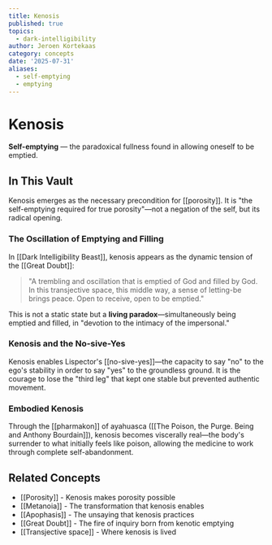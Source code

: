 ```yaml
---
title: Kenosis
published: true
topics:
  - dark-intelligibility
author: Jeroen Kortekaas
category: concepts
date: '2025-07-31'
aliases:
  - self-emptying
  - emptying
---
```


# Kenosis

**Self-emptying** — the paradoxical fullness found in allowing oneself to be emptied.

## In This Vault

Kenosis emerges as the necessary precondition for [[porosity]]. It is "the self-emptying required for true porosity"—not a negation of the self, but its radical opening.

### The Oscillation of Emptying and Filling

In [[Dark Intelligibility Beast]], kenosis appears as the dynamic tension of the [[Great Doubt]]:

> "A trembling and oscillation that is emptied of God and filled by God. In this transjective space, this middle way, a sense of letting-be brings peace. Open to receive, open to be emptied."

This is not a static state but a **living paradox**—simultaneously being emptied and filled, in "devotion to the intimacy of the impersonal."

### Kenosis and the No-sive-Yes

Kenosis enables Lispector's [[no-sive-yes]]—the capacity to say "no" to the ego's stability in order to say "yes" to the groundless ground. It is the courage to lose the "third leg" that kept one stable but prevented authentic movement.

### Embodied Kenosis

Through the [[pharmakon]] of ayahuasca ([[The Poison, the Purge. Being and Anthony Bourdain]]), kenosis becomes viscerally real—the body's surrender to what initially feels like poison, allowing the medicine to work through complete self-abandonment.

## Related Concepts

- [[Porosity]] - Kenosis makes porosity possible
- [[Metanoia]] - The transformation that kenosis enables  
- [[Apophasis]] - The unsaying that kenosis practices
- [[Great Doubt]] - The fire of inquiry born from kenotic emptying
- [[Transjective space]] - Where kenosis is lived
